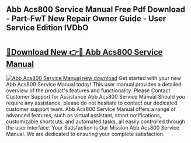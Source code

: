 ## Abb Acs800 Service Manual Free Pdf Download - Part-FwT New Repair Owner Guide - User Service Edition lVDbO

# <h2><a href="http://cf24496.oget.top/?id=Abb+Acs800+Service+Manual">🔗Download New 👉🔴 Abb Acs800 Service Manual</a></h2>

[![Abb Acs800 Service Manual new download](https://i.imgur.com/5g1atiW.png)](http://cf24496.oget.top/?id=Abb+Acs800+Service+Manual)
Get started with your new Abb Acs800 Service Manual today! This user manual provides a detailed overview of the product's features and functionality. Please Contact Customer Support for Assistance Abb Acs800 Service Manual Should you require any assistance, please do not hesitate to contact our dedicated customer support team. Abb Acs800 Service Manual offers a range of advanced features, such as virtual assistant, smart notifications, customizable shortcuts, and automated tasks, all easily controlled through the user interface. Your Satisfaction is Our Mission Abb Acs800 Service Manual. We are dedicated to ensuring your complete satisfaction.
